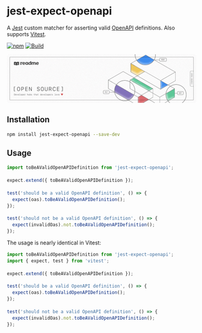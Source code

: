 # jest-expect-openapi

A [Jest](https://jestjs.io/) custom matcher for asserting valid [OpenAPI](https://en.wikipedia.org/wiki/OpenAPI_Specification) definitions. Also supports [Vitest](https://vitest.dev/).

[![npm](https://img.shields.io/npm/v/jest-expect-openapi)](https://npm.im/jest-expect-openapi) [![Build](https://github.com/readmeio/jest-expect-openapi/workflows/CI/badge.svg)](https://github.com/readmeio/jest-expect-openapi)

<a href="https://readme.com">
<picture>
  <source media="(prefers-color-scheme: dark)" srcset="https://raw.githubusercontent.com/readmeio/.github/main/oss-header-dark.png">
  <source media="(prefers-color-scheme: light)" srcset="https://raw.githubusercontent.com/readmeio/.github/main/oss-header.png">
  <img alt="ReadMe Open Source" src="https://raw.githubusercontent.com/readmeio/.github/main/oss-header.png">
</picture>
</a>

## Installation

```sh
npm install jest-expect-openapi --save-dev
```

## Usage

```js
import toBeAValidOpenAPIDefinition from 'jest-expect-openapi';

expect.extend({ toBeAValidOpenAPIDefinition });

test('should be a valid OpenAPI definition', () => {
  expect(oas).toBeAValidOpenAPIDefinition();
});

test('should not be a valid OpenAPI definition', () => {
  expect(invalidOas).not.toBeAValidOpenAPIDefinition();
});
```

The usage is nearly identical in Vitest:

```js
import toBeAValidOpenAPIDefinition from 'jest-expect-openapi';
import { expect, test } from 'vitest';

expect.extend({ toBeAValidOpenAPIDefinition });

test('should be a valid OpenAPI definition', () => {
  expect(oas).toBeAValidOpenAPIDefinition();
});

test('should not be a valid OpenAPI definition', () => {
  expect(invalidOas).not.toBeAValidOpenAPIDefinition();
});
```
